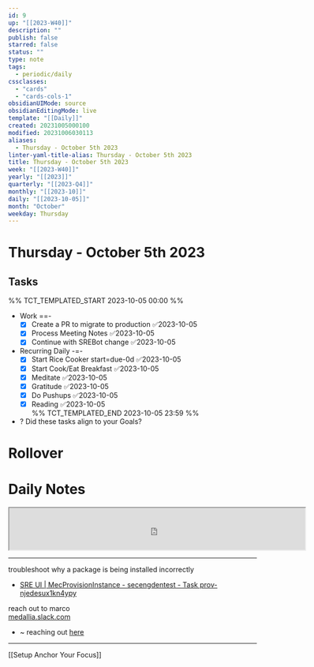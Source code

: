 ```yaml
---
id: 9
up: "[[2023-W40]]"
description: ""
publish: false
starred: false
status: ""
type: note
tags:
  - periodic/daily
cssclasses:
  - "cards"
  - "cards-cols-1"
obsidianUIMode: source
obsidianEditingMode: live
template: "[[Daily]]"
created: 20231005000100
modified: 20231006030113
aliases:
  - Thursday - October 5th 2023
linter-yaml-title-alias: Thursday - October 5th 2023
title: Thursday - October 5th 2023
week: "[[2023-W40]]"
yearly: "[[2023]]"
quarterly: "[[2023-Q4]]"
monthly: "[[2023-10]]"
daily: "[[2023-10-05]]"
month: "October"
weekday: Thursday
---
```


# Thursday - October 5th 2023

## Tasks

%% TCT_TEMPLATED_START 2023-10-05 00:00 %%
* Work ==-
    - [x] Create a PR to migrate to production ✅2023-10-05
    - [x] Process Meeting Notes ✅2023-10-05
    - [x] Continue with SREBot change ✅2023-10-05
* Recurring Daily -=-
    - [x] Start Rice Cooker start=due-0d ✅2023-10-05
    - [x] Start Cook/Eat Breakfast ✅2023-10-05
    - [x] Meditate ✅2023-10-05
    - [x] Gratitude ✅2023-10-05
    - [x] Do Pushups ✅2023-10-05
    - [x] Reading ✅2023-10-05  
%% TCT_TEMPLATED_END 2023-10-05 23:59 %%
* ? Did these tasks align to your Goals?

# Rollover

# Daily Notes

<center><iframe width="600" height="85" src="https://ashleyhindle.com/focusanchor/api/kaxvYE8hiuKxyHVs/embed"></iframe></center>


---

troubleshoot why a package is being installed incorrectly
* [SRE UI | MecProvisionInstance - secengdentest - Task prov-njedesux1kn4ypy](https://sre-provisioning-api-dev.den.medallia.com/ui/task/prov-njedesux1kn4ypy)



reach out to marco  
[medallia.slack.com](https://medallia.slack.com/archives/D05C17LNMPF/p1696524291662119)
* ~ reaching out [here](https://medallia.slack.com/archives/C8W3GGBEV/p1696528782536549?thread_ts=1696528779.701469&cid=C8W3GGBEV)

---



[[Setup Anchor Your Focus]]
